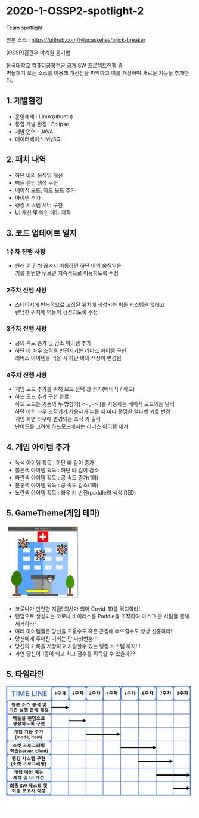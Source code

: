 # 2020-1-OSSP2-spotlight-2
Team spotlight

원본 소스 : https://github.com/tylucaskelley/brick-breaker

[OSSP]김관우 박계원 윤기범

동국대학교 컴퓨터공학전공 공개 SW 프로젝트진행 중  
벽돌깨기 오픈 소스를 이용해 개선점을 파악하고 이를 개선하며 새로운 기능을 추가한다.  

## 1. 개발환경

 - 운영체제 : Linux(ubuntu)  
 - 통합 계발 환경 : Eclipse  
 - 개발 언어 : JAVA  
 - 데이터베이스 MySQL  

## 2. 패치 내역

 - 하단 바의 움직임 개선  
 - 벽돌 랜덤 생성 구현  
 - 베이직 모드, 하드 모드 추가  
 - 아이템 추가  
 - 랭킹 시스템 서버 구현  
 - UI 개선 및 메인 메뉴 제작  

## 3. 코드 업데이트 일지

### 1주차 진행 사항  
 + 원래 한 칸씩 끊겨서 이동하던 하단 바의 움직임을   
   키를 한번만 누르면 지속적으로 이동하도록 수정   
### 2주차 진행 사항  
 + 스테이지에 반복적으로 고정된 위치에 생성되는 벽돌 시스템을 없애고  
   랜덤한 위치에 벽돌이 생성되도록 수정  
### 3주차 진행 사항   
 + 공의 속도 증가 및 감소 아이템 추가  
 + 하단 바 좌우 조작을 반전시키는 리버스 아이템 구현  
   리버스 아이템을 먹을 시 하단 바의 색상이 변경됨  
### 4주차 진행 사항  
 + 게임 모드 추가를 위해 모드 선택 창 추가(베이직 / 하드)  
 + 하드 모드 추가 구현 완료  
  하드 모드는 기존의 두 방향키( <- , -> )를 사용하는 베이직 모드와는 달리    
  하단 바의 좌우 조작키가 사용자가 누를 때 마다 랜덤한 알파벳 키로 변경  
  게임 화면 좌우에 변경되는 조작 키 출력  
  난이도를 고려해 하드모드에서는 리버스 아이템 제거    

## 4. 게임 아이템 추가
- 녹색 아이템 획득 : 하단 바 길이 증가
- 붉은색 아이템 획득 : 하단 바 길이 감소
- 파란색 아이템 획득 : 공 속도 증가(1회)
- 분홍색 아이템 획득 : 공 속도 감소(1회)
- 노란색 아이템 획득 : 좌우 키 반전(paddle의 색상 RED)

## 5. GameTheme(게임 테마)
<img src="res/thumbnail.jpg">

- 코로나가 만연한 지금! 의사가 되어 Covid-19를 격퇴하라!
- 랜덤으로 생성되는 코로나 바이러스를 Paddle을 조작하여 마스크 쓴 사람들 통해 제거하라!
- 여러 아이템들은 당신을 도울수도 혹은 곤경에 빠뜨릴수도 항상 신중하라!!
- 당신에게 주어진 기회는 단 다섯번뿐!!!
- 당신의 기록을 저장하고 자랑할수 있는 랭킹 시스템 까지!!!
- 과연 당신이 1등이 되고 최고 점수를 획득할 수 있을까??

## 5. 타임라인
<img src="res/timeline.png">

